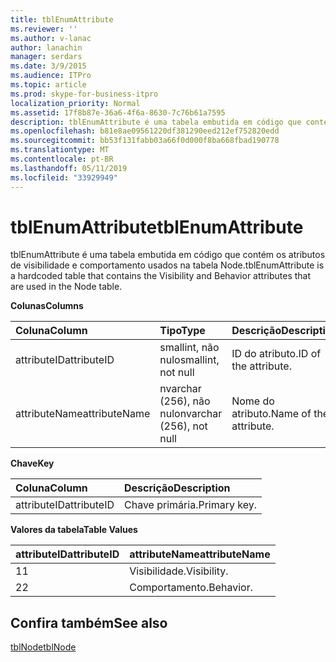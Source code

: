 ```yaml
---
title: tblEnumAttribute
ms.reviewer: ''
ms.author: v-lanac
author: lanachin
manager: serdars
ms.date: 3/9/2015
ms.audience: ITPro
ms.topic: article
ms.prod: skype-for-business-itpro
localization_priority: Normal
ms.assetid: 17f8b87e-36a6-4f6a-8630-7c76b61a7595
description: tblEnumAttribute é uma tabela embutida em código que contém os atributos de visibilidade e comportamento usados na tabela Node.
ms.openlocfilehash: b81e8ae09561220df381290eed212ef752820edd
ms.sourcegitcommit: bb53f131fabb03a66f0d000f8ba668fbad190778
ms.translationtype: MT
ms.contentlocale: pt-BR
ms.lasthandoff: 05/11/2019
ms.locfileid: "33929949"
---
```

# <a name="tblenumattribute"></a><span data-ttu-id="f0378-103">tblEnumAttribute</span><span class="sxs-lookup"><span data-stu-id="f0378-103">tblEnumAttribute</span></span>
 
<span data-ttu-id="f0378-104">tblEnumAttribute é uma tabela embutida em código que contém os atributos de visibilidade e comportamento usados na tabela Node.</span><span class="sxs-lookup"><span data-stu-id="f0378-104">tblEnumAttribute is a hardcoded table that contains the Visibility and Behavior attributes that are used in the Node table.</span></span>
  
<span data-ttu-id="f0378-105">**Colunas**</span><span class="sxs-lookup"><span data-stu-id="f0378-105">**Columns**</span></span>

|<span data-ttu-id="f0378-106">**Coluna**</span><span class="sxs-lookup"><span data-stu-id="f0378-106">**Column**</span></span>|<span data-ttu-id="f0378-107">**Tipo**</span><span class="sxs-lookup"><span data-stu-id="f0378-107">**Type**</span></span>|<span data-ttu-id="f0378-108">**Descrição**</span><span class="sxs-lookup"><span data-stu-id="f0378-108">**Description**</span></span>|
|:-----|:-----|:-----|
|<span data-ttu-id="f0378-109">attributeID</span><span class="sxs-lookup"><span data-stu-id="f0378-109">attributeID</span></span>  <br/> |<span data-ttu-id="f0378-110">smallint, não nulo</span><span class="sxs-lookup"><span data-stu-id="f0378-110">smallint, not null</span></span>  <br/> |<span data-ttu-id="f0378-111">ID do atributo.</span><span class="sxs-lookup"><span data-stu-id="f0378-111">ID of the attribute.</span></span>  <br/> |
|<span data-ttu-id="f0378-112">attributeName</span><span class="sxs-lookup"><span data-stu-id="f0378-112">attributeName</span></span>  <br/> |<span data-ttu-id="f0378-113">nvarchar (256), não nulo</span><span class="sxs-lookup"><span data-stu-id="f0378-113">nvarchar (256), not null</span></span>  <br/> |<span data-ttu-id="f0378-114">Nome do atributo.</span><span class="sxs-lookup"><span data-stu-id="f0378-114">Name of the attribute.</span></span>  <br/> |
   
<span data-ttu-id="f0378-115">**Chave**</span><span class="sxs-lookup"><span data-stu-id="f0378-115">**Key**</span></span>

|<span data-ttu-id="f0378-116">**Coluna**</span><span class="sxs-lookup"><span data-stu-id="f0378-116">**Column**</span></span>|<span data-ttu-id="f0378-117">**Descrição**</span><span class="sxs-lookup"><span data-stu-id="f0378-117">**Description**</span></span>|
|:-----|:-----|
|<span data-ttu-id="f0378-118">attributeID</span><span class="sxs-lookup"><span data-stu-id="f0378-118">attributeID</span></span>  <br/> |<span data-ttu-id="f0378-119">Chave primária.</span><span class="sxs-lookup"><span data-stu-id="f0378-119">Primary key.</span></span>  <br/> |
   
<span data-ttu-id="f0378-120">**Valores da tabela**</span><span class="sxs-lookup"><span data-stu-id="f0378-120">**Table Values**</span></span>

|<span data-ttu-id="f0378-121">**attributeID**</span><span class="sxs-lookup"><span data-stu-id="f0378-121">**attributeID**</span></span>|<span data-ttu-id="f0378-122">**attributeName**</span><span class="sxs-lookup"><span data-stu-id="f0378-122">**attributeName**</span></span>|
|:-----|:-----|
|<span data-ttu-id="f0378-123">1</span><span class="sxs-lookup"><span data-stu-id="f0378-123">1</span></span>  <br/> |<span data-ttu-id="f0378-124">Visibilidade.</span><span class="sxs-lookup"><span data-stu-id="f0378-124">Visibility.</span></span>  <br/> |
|<span data-ttu-id="f0378-125">2</span><span class="sxs-lookup"><span data-stu-id="f0378-125">2</span></span>  <br/> |<span data-ttu-id="f0378-126">Comportamento.</span><span class="sxs-lookup"><span data-stu-id="f0378-126">Behavior.</span></span>  <br/> |
   
## <a name="see-also"></a><span data-ttu-id="f0378-127">Confira também</span><span class="sxs-lookup"><span data-stu-id="f0378-127">See also</span></span>

[<span data-ttu-id="f0378-128">tblNode</span><span class="sxs-lookup"><span data-stu-id="f0378-128">tblNode</span></span>](tblnode.md)
